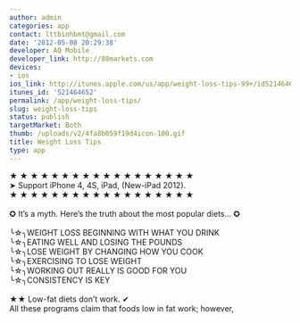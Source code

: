 ```yaml
---
author: admin
categories: app
contact: lttbinhbmt@gmail.com
date: '2012-05-08 20:29:38'
developer: AQ Mobile
developer_link: http://88markets.com
devices: 
- ios
ios_link: http://itunes.apple.com/us/app/weight-loss-tips-99+/id521464652?mt=8
itunes_id: '521464652'
permalink: /app/weight-loss-tips/
slug: weight-loss-tips
status: publish
targetMarket: Both
thumb: /uploads/v2/4fa8b059f19d4icon-100.gif
title: Weight Loss Tips
type: app
---
```


★ ★ ★ ★ ★ ★ ★ ★ ★ ★ ★ ★ ★ ★ ★ ★ ★ ★ <br />
➤ Support iPhone 4, 4S, iPad, (New-iPad 2012). <br />
★ ★ ★ ★ ★ ★ ★ ★ ★ ★ ★ ★ ★ ★ ★ ★ ★ ★ <br />
<br />
✪ It’s a myth. Here’s the truth about the most popular diets… ✪ <br />
<br />
╰☆╮WEIGHT LOSS BEGINNING WITH WHAT YOU DRINK <br />
╰☆╮EATING WELL AND LOSING THE POUNDS <br />
╰☆╮LOSE WEIGHT BY CHANGING HOW YOU COOK <br />
╰☆╮EXERCISING TO LOSE WEIGHT <br />
╰☆╮WORKING OUT REALLY IS GOOD FOR YOU <br />
╰☆╮CONSISTENCY IS KEY <br />
<br />
★★ Low-fat diets don’t work. ✔ <br />
All these programs claim that foods low in fat work; however,